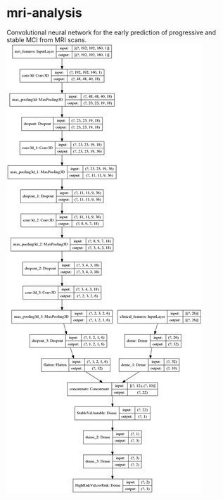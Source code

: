 # mri-analysis
Convolutional neural network for the early prediction of progressive and stable MCI from MRI scans.
<img src = "MODEL.png">
